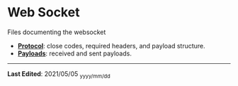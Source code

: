 # Web Socket

Files documenting the websocket

- [**Protocol**](/protocol.md): close codes, required headers, and payload structure.
- [**Payloads**](/payloads.md): received and sent payloads.

---

**Last Edited**: 2021/05/05 <sub>yyyy/mm/dd</sub>

